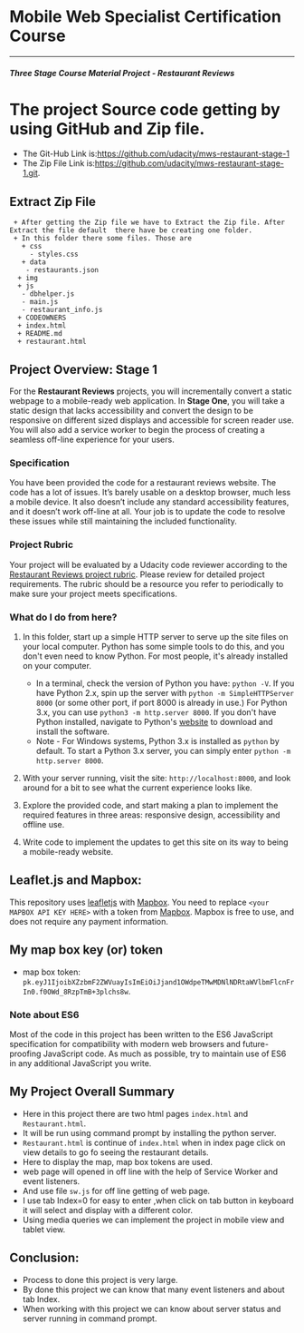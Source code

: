 # Mobile Web Specialist Certification Course
---
#### _Three Stage Course Material Project - Restaurant Reviews_

# The project  Source code getting by using GitHub and Zip file.
  + The Git-Hub Link is:https://github.com/udacity/mws-restaurant-stage-1
  + The Zip File Link is:https://github.com/udacity/mws-restaurant-stage-1.git.

## Extract Zip File
     + After getting the Zip file we have to Extract the Zip file. After Extract the file default  there have be creating one folder.
     + In this folder there some files. Those are
       + css
         - styles.css
       + data
        - restaurants.json
      + img
      + js
       - dbhelper.js
       - main.js
       - restaurant_info.js
      + CODEOWNERS
      + index.html
      + README.md
      + restaurant.html

## Project Overview: Stage 1

For the **Restaurant Reviews** projects, you will incrementally convert a static webpage to a mobile-ready web application. In **Stage One**, you will take a static design that lacks accessibility and convert the design to be responsive on different sized displays and accessible for screen reader use. You will also add a service worker to begin the process of creating a seamless off-line experience for your users.

### Specification

You have been provided the code for a restaurant reviews website. The code has a lot of issues. It’s barely usable on a desktop browser, much less a mobile device. It also doesn’t include any standard accessibility features, and it doesn’t work off-line at all. Your job is to update the code to resolve these issues while still maintaining the included functionality.

### Project Rubric

Your project will be evaluated by a Udacity code reviewer according to the [Restaurant Reviews project rubric](https://review.udacity.com/#!/rubrics/1090/view). Please review for detailed project requirements. The rubric should be a resource you refer to periodically to make sure your project meets specifications.

### What do I do from here?

1. In this folder, start up a simple HTTP server to serve up the site files on your local computer. Python has some simple tools to do this, and you don't even need to know Python. For most people, it's already installed on your computer.

    * In a terminal, check the version of Python you have: `python -V`. If you have Python 2.x, spin up the server with `python -m SimpleHTTPServer 8000` (or some other port, if port 8000 is already in use.) For Python 3.x, you can use `python3 -m http.server 8000`. If you don't have Python installed, navigate to Python's [website](https://www.python.org/) to download and install the software.
   * Note -  For Windows systems, Python 3.x is installed as `python` by default. To start a Python 3.x server, you can simply enter `python -m http.server 8000`.
2. With your server running, visit the site: `http://localhost:8000`, and look around for a bit to see what the current experience looks like.
3. Explore the provided code, and start making a plan to implement the required features in three areas: responsive design, accessibility and offline use.
4. Write code to implement the updates to get this site on its way to being a mobile-ready website.

## Leaflet.js and Mapbox:

This repository uses [leafletjs](https://leafletjs.com/) with [Mapbox](https://www.mapbox.com/). You need to replace `<your MAPBOX API KEY HERE>` with a token from [Mapbox](https://www.mapbox.com/). Mapbox is free to use, and does not require any payment information.

## My map box key (or) token
+ map box token: `pk.eyJ1IjoibXZzbmF2ZWVuayIsImEiOiJjand1OWdpeTMwMDNlNDRtaWVlbmFlcnFrIn0.f0OWd_8RzpTmB+3plchs8w`.


### Note about ES6

Most of the code in this project has been written to the ES6 JavaScript specification for compatibility with modern web browsers and future-proofing JavaScript code. As much as possible, try to maintain use of ES6 in any additional JavaScript you write.


## My Project Overall Summary
+   Here in this project there are two html pages `index.html` and `Restaurant.html`.
+   It will be run using command prompt by installing the python server.
+   `Restaurant.html` is continue of `index.html` when in index page click on view details to go fo  seeing the restaurant details.
+   Here to display the map, map box tokens are used.
+   web page will opened in off line with the help of Service Worker and event listeners.
+   And use file `sw.js` for off line getting of web page.
+   I use tab Index=0 for easy to enter ,when click on tab button in keyboard it will select and display with a different color.
+   Using media queries we can implement the project in mobile view and tablet view.




## Conclusion:
+   Process to done this project is very large.
+   By done this project we can know that many event listeners and about tab Index.
+   When working with this project we can know about server status and server running in command prompt.

